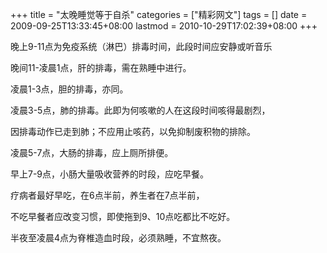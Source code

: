 +++
title = "太晚睡觉等于自杀"
categories = ["精彩网文"]
tags = []
date = 2009-09-25T13:33:45+08:00
lastmod = 2010-10-29T17:02:39+08:00
+++



晚上9-11点为免疫系统（淋巴）排毒时间，此段时间应安静或听音乐 

晚间11-凌晨1点，肝的排毒，需在熟睡中进行。 

凌晨1-3点，胆的排毒，亦同。 

凌晨3-5点，肺的排毒。此即为何咳嗽的人在这段时间咳得最剧烈， 

因排毒动作已走到肺；不应用止咳药，以免抑制废积物的排除。 

凌晨5-7点，大肠的排毒，应上厕所排便。 

早上7-9点，小肠大量吸收营养的时段，应吃早餐。 

疗病者最好早吃，在6点半前，养生者在7点半前， 

不吃早餐者应改变习惯，即使拖到9、10点吃都比不吃好。 

半夜至凌晨4点为脊椎造血时段，必须熟睡，不宜熬夜。